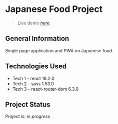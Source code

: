 # Japanese Food Project
> Live demo [_here_](https://simone-carriero.github.io/japanese-food-project/). <!-- If you have the project hosted somewhere, include the link here. -->

## General Information
Single page application and PWA on Japanese food.


## Technologies Used
- Tech 1 - react 18.2.0
- Tech 2 - sass 1.53.0
- Tech 3 - react-router-dom 6.3.0



## Project Status
Project is: _in progress_ 